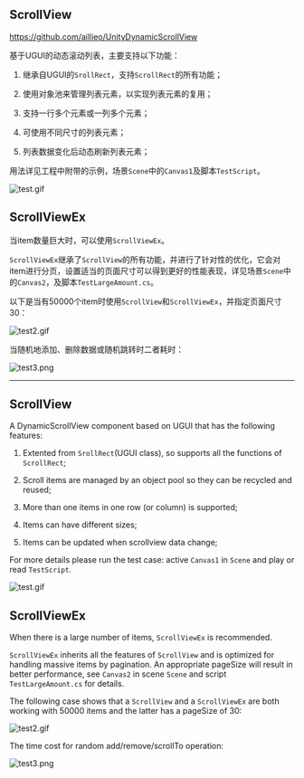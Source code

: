 ## ScrollView

https://github.com/aillieo/UnityDynamicScrollView

基于UGUI的动态滚动列表，主要支持以下功能：

1. 继承自UGUI的`SrollRect`，支持`ScrollRect`的所有功能；

2. 使用对象池来管理列表元素，以实现列表元素的复用；

3. 支持一行多个元素或一列多个元素；

4. 可使用不同尺寸的列表元素；

5. 列表数据变化后动态刷新列表元素；

用法详见工程中附带的示例，场景`Scene`中的`Canvas1`及脚本`TestScript`。

![test.gif](test.gif)

## ScrollViewEx

当item数量巨大时，可以使用`ScrollViewEx`。

`ScrollViewEx`继承了`ScrollView`的所有功能，并进行了针对性的优化，它会对item进行分页，设置适当的页面尺寸可以得到更好的性能表现，详见场景`Scene`中的`Canvas2`，及脚本`TestLargeAmount.cs`。

以下是当有50000个item时使用`ScrollView`和`ScrollViewEx`，并指定页面尺寸30：

![test2.gif](test2.gif)

当随机地添加、删除数据或随机跳转时二者耗时：

![test3.png](test3.png)

---

## ScrollView

A DynamicScrollView component based on UGUI that has the following features:

1. Extented from `SrollRect`(UGUI class), so supports all the functions of `ScrollRect`;

2. Scroll items are managed by an object pool so they can be recycled and reused;

3. More than one items in one row (or column) is supported;

4. Items can have different sizes;

5. Items can be updated when scrollview data change;

For more details please run the test case: active `Canvas1` in `Scene` and play or read `TestScript`.

![test.gif](test.gif)

## ScrollViewEx

When there is a large number of items, `ScrollViewEx` is recommended.

`ScrollViewEx` inherits all the features of `ScrollView` and is optimized for handling massive items by pagination. An appropriate pageSize will result in better performance, see `Canvas2` in scene `Scene` and script `TestLargeAmount.cs` for details.

The following case shows that a `ScrollView` and a `ScrollViewEx` are both working with 50000 items and the latter has a pageSize of 30:

![test2.gif](test2.gif)

The time cost for random add/remove/scrollTo operation:

![test3.png](test3.png)

